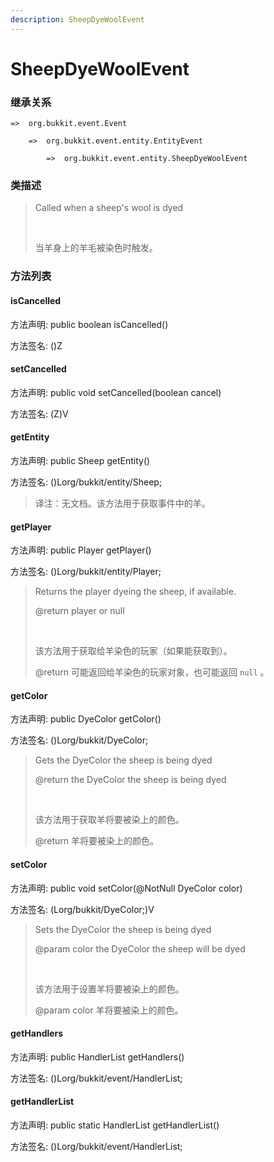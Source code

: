 ```yaml
---
description: SheepDyeWoolEvent
---
```


# SheepDyeWoolEvent

### 继承关系

    =>  org.bukkit.event.Event

        =>  org.bukkit.event.entity.EntityEvent

            =>  org.bukkit.event.entity.SheepDyeWoolEvent

### 类描述

> Called when a sheep's wool is dyed
> 
> <br>
> 
> 当羊身上的羊毛被染色时触发。

### 方法列表

#### isCancelled

方法声明: public boolean isCancelled()

方法签名: ()Z

#### setCancelled

方法声明: public void setCancelled(boolean cancel)

方法签名: (Z)V

#### getEntity

方法声明: public Sheep getEntity()

方法签名: ()Lorg/bukkit/entity/Sheep;

> 译注：无文档。该方法用于获取事件中的羊。

#### getPlayer

方法声明: public Player getPlayer()

方法签名: ()Lorg/bukkit/entity/Player;

> Returns the player dyeing the sheep, if available.
> 
> @return player or null
> 
> <br>
> 
> 该方法用于获取给羊染色的玩家（如果能获取到）。
> 
> @return 可能返回给羊染色的玩家对象，也可能返回 `null` 。

#### getColor

方法声明: public DyeColor getColor()

方法签名: ()Lorg/bukkit/DyeColor;

> Gets the DyeColor the sheep is being dyed
> 
> @return the DyeColor the sheep is being dyed
> 
> <br>
> 
> 该方法用于获取羊将要被染上的颜色。
> 
> @return 羊将要被染上的颜色。

#### setColor

方法声明: public void setColor(@NotNull DyeColor color)

方法签名: (Lorg/bukkit/DyeColor;)V

> Sets the DyeColor the sheep is being dyed
> 
> @param color the DyeColor the sheep will be dyed
> 
> <br>
> 
> 该方法用于设置羊将要被染上的颜色。
> 
> @param color 羊将要被染上的颜色。

#### getHandlers

方法声明: public HandlerList getHandlers()

方法签名: ()Lorg/bukkit/event/HandlerList;

#### getHandlerList

方法声明: public static HandlerList getHandlerList()

方法签名: ()Lorg/bukkit/event/HandlerList;